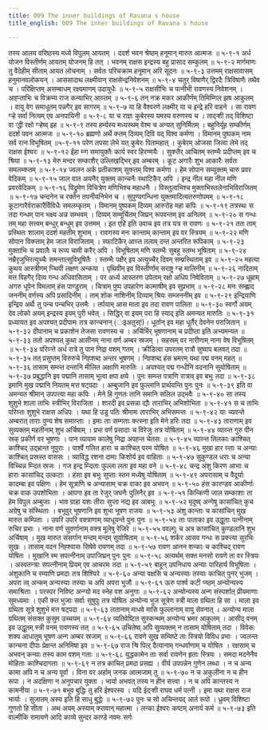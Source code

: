 ```yaml
---
title: 009 The inner buildings of Ravana s house
title_english: 009 The inner buildings of Ravana s house

---
```

<div class="audioEmbed"  caption="श्रीराम-हरिसीताराममूर्ति-घनपाठिभ्यां वचनम्" src="https://archive.org/download/Ramayana-recitation-Sriram-harisItArAmamUrti-Ghanapaati-v2/Kanda_5/Kanda_5_SK-009-The_inner_buildings_of_Ravana_s_house.mp3"></div>
तस्य आलय वरिष्ठस्य मध्ये विपुलम् आयतम् ।  
ददर्श भवन श्रेष्ठम् हनूमान् मारुत आत्मजः ॥ ५-९-१  
अर्ध योजन विस्तीर्णम् आयतम् योजनम् हि तत् ।  
भवनम् राक्षस इन्द्रस्य बहु प्रासाद सम्कुलम् ॥ ५-९-२  
मार्गमाणः तु वैदेहीम् सीताम् आयत लोचनाम् ।  
सर्वतः परिचक्राम हनूमान् अरि सूदनः ॥ ५-९-३  
उत्तमम् राक्षसावासम् हनुमानवलोकयन् ।  
आससादाथ लक्ष्मीवान् राक्षसेन्द्रनिवेशनम् ॥ ५-९-४  
चतुर् विषाणैर् द्विरदैः त्रिविषाणैः तथैव च ।  
परिक्षिप्तम् असम्बाधम् रक्ष्यमाणम् उदायुधैः ॥ ५-९-५  
राक्षसीभिः च पत्नीभी रावणस्य निवेशनम् ।  
आह्ऱ्ताभिः च विक्रम्य राज कन्याभिर् आव्ऱ्तम् ॥ ५-९-६  
तन् नक्र मकर आकीर्णम् तिमिम्गिल झष आकुलम् ।  
वायु वेग समाधूतम् पन्नगैर् इव सागरम् ॥ ५-९-७  
या हि वैश्वरणे लक्ष्मीर् या च इन्द्रे हरि वाहने ।  
सा रावण ग्ऱ्हे सर्वा नित्यम् एव अनपायिनी ॥ ५-९-८  
या च राज्ञः कुबेरस्य यमस्य वरुणस्य च ।  
ताद्ऱ्शी तद् विशिष्टा वा ऱ्द्धी रक्षो ग्ऱ्हेष्व् इह ॥ ५-९-९  
तस्य हर्म्यस्य मध्यस्थम् वेश्म च अन्यत् सुनिर्मितम् ।  
बहुनिर्यूह सम्कीर्णम् ददर्श पवन आत्मजः ॥ ५-९-१०  
ब्रह्मणो अर्थे क्ऱ्तम् दिव्यम् दिवि यद् विश्व कर्मणा ।  
विमानम् पुष्पकम् नाम सर्व रत्न विभूषितम् ॥५-९-११  
परेण तपसा लेभे यत् कुबेरः पितामहात् ।  
कुबेरम् ओजसा जित्वा लेभे तद् राक्षस ईश्वरः ॥ ५-९-१२  
ईहा म्ऱ्ग समायुक्तैः कार्य स्वर हिरण्मयैः ।  
सुक्ऱ्तैर् आचितम् स्तम्भैः प्रदीप्तम् इव च श्रिया ॥ ५-९-१३  
मेरु मन्दर सम्काशैर् उल्लिखद्भिर् इव अम्बरम् ।  
कूट अगारैः शुभ आकारैः सर्वतः समलम्क्ऱ्तम् ॥ ५-९-१४  
ज्वलन अर्क प्रतीकाशम् सुक्ऱ्तम् विश्व कर्मणा ।  
हेम सोपान सम्युक्तम् चारु प्रवर वेदिकम् ॥ ५-९-१५  
जाल वात अयनैर् युक्तम् कान्चनैः स्थाटिकैर् अपि ।  
इन्द्र नील महा नील मणि प्रवरवेदिकम् ॥ ५-९-१६  
विद्रुमेण विचित्रेण मणिभिश्च महाधनैः ।  
विस्तुलाभिश्च मुक्ताभिस्तलेनाभिविराजितम् ॥ ५-९-१७  
चन्दनेन च रक्तेन तपनीयनिभेन च ।  
सुपुण्यगन्धिना युक्तमादित्यतरुणोपमम् ॥ ५-९-१८  
कूटागारैर्वराकारैर्विविधैः समलम्कृतम् ।  
विमानम् पुष्पकम् दिव्यम् आरुरोह महा कपिः ॥ ५-९-१९  
तत्रस्थः स तदा गन्धम् पान भक्ष्य अन्न सम्भवम् ।  
दिव्यम् सम्मूर्चितम् जिघ्रन् रूपवन्तम् इव अनिलम् ॥ ५-९-२०  
स गन्धः तम् महा सत्त्वम् बन्धुर् बन्धुम् इव उत्तमम् ।  
इत एहि इति उवाच इव तत्र यत्र स रावणः ॥ ५-९-२१  
ततः ताम् प्रस्थितः शालाम् ददर्श महतीम् शुभाम् ।  
रावणस्य मनः कान्ताम् कान्ताम् इव वर स्त्रियम् ॥ ५-९-२२  
मणि सोपान विक्ऱ्ताम् हेम जाल विराजिताम् ।  
स्फाटिकैर् आव्ऱ्त तलाम् दन्त अन्तरित रूपिकाम् ॥ ५-९-२३  
मुक्ताभिः च प्रवालैः च रूप्य चामी करैर् अपि ।  
विभूषिताम् मणि स्तम्भैः सुबहु स्तम्भ भूषिताम् ॥ ५-९-२४  
नम्रैरृजुभिरत्युच्चैः समन्तात्सुविभूषितैः ।  
स्तम्भैः पक्षैर् इव अत्युच्चैर् दिवम् सम्प्रस्थिताम् इव ॥ ५-९-२५  
महत्या कुथय आस्त्रीणम् प्ऱ्थिवी लक्षण अन्कया ।  
पृथिवीम् इव विस्तीर्णाम् सराष्ट्र ग्ऱ्ह मालिनीम् ॥ ५-९-२६  
नादिताम् मत्त विहगैर् दिव्य गन्ध अधिवासिताम् ।  
पर अर्ध्य आस्तरण उपेताम् रक्षो अधिप निषेविताम् ॥ ५-९-२७  
धूम्राम् अगरु धूपेन विमलाम् हंस पाण्डुराम् ।  
चित्राम् पुष्प उपहारेण कल्माषीम् इव सुप्रभाम् ॥ ५-९-२८  
मनः सम्ह्लाद जननीम् वर्णस्य अपि प्रसादिनीम् ।  
ताम् शोक नाशिनीम् दिव्याम् श्रियः सम्जननीम् इव ॥ ५-९-२९  
इन्द्रियाणि इन्द्रिय अर्थैः तु पन्च पन्चभिर् उत्तमैः ।  
तर्पयाम् आस माता इव तदा रावण पालिता ॥ ५-९-३०  
स्वर्गो अयम् देव लोको अयम् इन्द्रस्य इयम् पुरी भवेत् ।  
सिद्धिर् वा इयम् परा हि स्याद् इति अमन्यत मारुतिः ॥ ५-९-३१  
प्रध्यायत इव अपश्यत् प्रदीपामः तत्र कान्चनान् (ःइअतुस्!)।  
धूर्तान् इव महा धूर्तैर् देवनेन पराजितान् ॥ ५-९-३२  
दीपानाम् च प्रकाशेन तेजसा रावणस्य च ।  
अर्चिर्भिर् भूषणानाम् च प्रदीप्ता इति अभ्यमन्यत ॥ ५-९-३३  
ततो अपश्यत् कुथा आसीनम् नाना वर्ण अम्बर स्रजम् ।  
सहस्रम् वर नारीणाम् नाना वेष विभूषितम् ॥ ५-९-३४  
परिव्ऱ्त्ते अर्ध रात्रे तु पान निद्रा वशम् गतम् ।  
क्रीडित्वा उपरतम् रात्रौ सुष्वाप बलवत् तदा ॥ ५-९-३५  
तत् प्रसुप्तम् विरुरुचे निह्शब्द अन्तर भूषणम् ।  
निह्शब्द हंस भ्रमरम् यथा पद्म वनम् महत् ॥ ५-९-३६  
तासाम् सम्व्ऱ्त दन्तानि मीलित अक्षाणि मारुतिः ।  
अपश्यत् पद्म गन्धीनि वदनानि सुयोषिताम् ॥ ५-९-३७  
प्रबुद्धानि इव पद्मानि तासाम् भूत्वा क्षपा क्षये ।  
पुनः सम्व्ऱ्त पत्राणि रात्राव् इव बभुः तदा ॥ ५-९-३८  
इमानि मुख पद्मानि नियतम् मत्त षट्पदाः ।  
अम्बुजानि इव फुल्लानि प्रार्थयन्ति पुनः पुनः ॥ ५-९-३९  
इति वा अमन्यत श्रीमान् उपपत्त्या महा कपिः ।  
मेने हि गुणतः तानि समानि सलिल उद्भवैः ॥ ५-९-४०  
सा तस्य शुशुभे शाला ताभिः स्त्रीभिर् विराजिता ।  
शारदी इव प्रसन्ना द्यौः ताराभिर् अभिशोभिता ॥ ५-९-४१  
स च ताभिः परिव्ऱ्तः शुशुभे राक्षस अधिपः ।  
यथा हि उडु पतिः श्रीमामः ताराभिर् अभिसम्व्ऱ्तः ॥ ५-९-४२  
याः च्यवन्ते अम्बरात् ताराः पुण्य शेष समाव्ऱ्ताः ।  
इमाः ताः सम्गताः क्ऱ्त्स्ना इति मेने हरिः तदा ॥ ५-९-४३  
ताराणाम् इव सुव्यक्तम् महतीनाम् शुभ अर्चिषाम् ।  
प्रभा वर्ण प्रसादाः च विरेजुः तत्र योषिताम् ॥ ५-९-४४  
व्याव्ऱ्त्त गुरु पीन स्रक् प्रकीर्ण वर भूषणाः ।  
पान व्यायाम कालेषु निद्रा अपह्ऱ्त चेतसः ॥ ५-९-४५  
व्याव्ऱ्त्त तिलकाः काश्चित् काश्चिद् उद्भ्रान्त नूपुराः ।  
पार्श्वे गलित हाराः च काश्चित् परम योषितः ॥ ५-९-४६  
मुखा हार व्ऱ्ताः च अन्याः काश्चित् प्रस्रस्त वाससः ।  
व्याविद्ध रशना दामाः किशोर्य इव वाहिताः ॥ ५-९-४७  
सुकुण्डल धराः च अन्या विच्चिन्न म्ऱ्दित स्रजः ।  
गज इन्द्र म्ऱ्दिताः फुल्ला लता इव महा वने ॥ ५-९-४८  
चन्द्र अंशु किरण आभाः च हाराः कासांचिद् उत्कटाः ।  
हंसा इव बभुः सुप्ताः स्तन मध्येषु योषिताम् ॥ ५-९-४९  
अपरासाम् च वैदूर्याः कादम्बा इव पक्षिणः ।  
हेम सूत्राणि च अन्यासाम् चक्र वाका इव अभवन् ॥ ५-९-५०  
हंस कारण्डव आकीर्णाः चक्र वाक उपशोभिताः ।  
आपगा इव ता रेजुर् जघनैः पुलिनैर् इव ॥ ५-९-५१  
किन्किणी जाल सम्काशाः ता हेम विपुल अम्बुजाः ।  
भाव ग्राहा यशः तीराः सुप्ता नद्य इव आबभुः ॥ ५-९-५२  
मृदुष्व् अन्गेषु कासांचित् कुच अग्रेषु च संस्थिताः ।  
बभूवुर् भूषणानि इव शुभा भूषण राजयः ॥ ५-९-५३  
अंशु कान्ताः च कासांचिन् मुख मारुत कम्पिताः ।  
उपरि उपरि वक्त्राणाम् व्याधूयन्ते पुनः पुनः ॥ ५-९-५४  
ताः पाताका इव उद्धूताः पत्नीनाम् रुचिर प्रभाः ।  
नाना वर्ण सुवर्णानाम् वक्त्र मूलेषु रेजिरे ॥ ५-९-५५  
ववल्गुः च अत्र कासांचित् कुण्डलानि शुभ अर्चिषाम् ।  
मुख मारुत संसर्गान् मन्दम् मन्दम् सुयोषिताम् ॥ ५-९-५६  
शर्कर आसव गन्धः स प्रक्ऱ्त्या सुरभिः सुखः ।  
तासाम् वदन निह्श्वासः सिषेवे रावणम् तदा ॥ ५-९-५७  
रावण आनन शन्काः च काश्चिद् रावण योषितः ।  
मुखानि स्म सपत्नीनाम् उपाजिघ्रन् पुनः पुनः ॥ ५-९-५८  
अत्यर्थम् सक्त मनसो रावणे ता वर स्त्रियः ।  
अस्वतन्त्राः सपत्नीनाम् प्रियम् एव आचरमः तदा ॥ ५-९-५९  
बाहून् उपनिधाय अन्याः पारिहार्य विभूषिताः ।  
अंशुकानि च रम्याणि प्रमदाः तत्र शिश्यिरे ॥ ५-९-६०  
अन्या वक्षसि च अन्यस्याः तस्याः काचित् पुनर् भुजम् ।  
अपरा त्व् अन्कम् अन्यस्याः तस्याः च अपि अपरा भुजौ ॥ ५-९-६१  
ऊरु पार्श्व कटी प्ऱ्ष्ठम् अन्योन्यस्य समाश्रिताः ।  
परस्पर निविष्ट अन्ग्यो मद स्नेह वश अनुगाः ॥ ५-९-६२  
अन्योन्यस्य अन्ग संस्पर्शात् प्रीयमाणाः सुमध्यमाः ।  
एकी क्ऱ्त भुजाः सर्वाः सुषुपुः तत्र योषितः  
अन्योन्य भुज सूत्रेण स्त्री माला ग्रथिता हि सा ।  
माला इव ग्रथिता सूत्रे शुशुभे मत्त षट्पदा ॥ ५-९-६३  
लतानाम् माधवे मासि फुल्लानाम् वायु सेवनात् ।  
अन्योन्य माला ग्रथितम् संसक्त कुसुम उच्चयम् ॥ ५-९-६४  
व्यतिवेष्टित सुस्कन्थम् अन्योन्य भ्रमर आकुलम् ।  
आसीद् वनम् इव उद्धूतम् स्त्री वनम् रावणस्य तत् ॥ ५-९-६५  
उचितेष्व् अपि सुव्यक्तम् न तासाम् योषिताम् तदा ।  
विवेकः शक्य आधातुम् भूषण अन्ग अम्बर स्रजाम् ॥ ५-९-६६  
रावणे सुख सम्विष्टे ताः स्त्रियो विविध प्रभाः ।  
ज्वलन्तः कान्चना दीपाः प्रेक्षन्त अनिमिषा इव ॥ ५-९-६७  
राज ऱ्षि पित्ऱ् दैत्यानाम् गन्धर्वाणाम् च योषितः ।  
रक्षसाम् च अभवन् कन्याः तस्य काम वशम् गताः ॥ ५-९-६८  
युद्धकामेन ताः सर्वा रावणेन हृताः स्त्रियः ।  
समदा मदनेनैव मोहिताः काश्चिदागताः ॥ ५-९-६९  
न तत्र काचित् प्रमदा प्रसह्य ।  
वीर्य उपपन्नेन गुणेन लब्धा ।  
न च अन्य कामा अपि न च अन्य पूर्वा ।  
विना वर अर्हाम् जनक आत्मजाम् तु ॥ ५-९-७०  
न च अकुलीना न च हीन रूपा ।  
न अदक्षिणा न अनुपचार युक्ता ।  
भार्या अभवत् तस्य न हीन सत्त्वा ।  
न च अपि कान्तस्य न कामनीया ॥ ५-९-७१  
बभूव बुद्धिः तु हरि ईश्वरस्य ।  
यदि ईद्ऱ्शी राघव धर्म पत्नी ।  
इमा यथा राक्षस राज भार्याः ।  
सुजातम् अस्य इति हि साधु बुद्धेः ॥ ५-९-७२  
पुनः च सो अचिन्तयद् आर्त रूपो ।  
ध्रुवम् विशिष्टा गुणतो हि सीता ।  
अथ अयम् अस्याम् क्ऱ्तवान् महात्मा ।  
लन्का ईश्वरः कष्टम् अनार्य कर्म ॥ ५-९-७३  
इति वाल्मीकि रामायणे आदि काव्ये सुन्दर काण्डे नवमः सर्गः